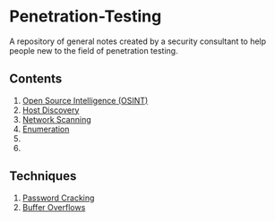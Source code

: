 # Penetration-Testing

A repository of general notes created by a security consultant to help people new to the field of penetration testing.

## Contents

1) [Open Source Intelligence (OSINT)](Open-Source-Intelligence/readme.md)
2) [Host Discovery](host-discovery/README.md)
3) [Network Scanning](Network-Scanning/README.md)
4) [Enumeration](Enumeration/readme.md)
5)
6)

## Techniques
1) [Password Cracking](password-cracking/readme.md)
2) [Buffer Overflows](Buffer-Overflows/readme.md)
